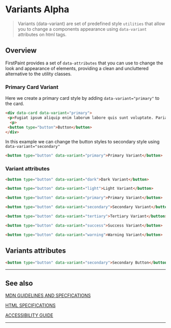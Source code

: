 # Variants <span role="note" aria-label="status">Alpha</span>

> Variants  (data-variant) are set of predefined style `utilities` that allow you to change a components appearance using `data-variant` attributes on html tags.

## Overview

FirstPaint provides a set of `data-attributes` that you can use to change the look and appearance of elements, providing a clean and uncluttered alternative to the utility classes.
### Primary Card Variant

Here we create a primary card style by adding `data-variant="primary"` to the card.

```html preview
<div data-card data-variant="primary">
 <p>Fugiat ipsum aliquip enim laborum labore quis sunt voluptate. Pariatur ipsum tempor adipisicing fugiat laborum. Dolore do ad id Lorem ad eiusmod exercitation excepteur et tempor. Nulla aute nisi cupidatat irure sit non culpa tempor Lorem reprehenderit. Sint qui nisi aliquip duis labore duis esse dolore consectetur dolore non adipisicing. Exercitation non id anim cupidatat anim tempor nulla nulla duis sit.
  <p>
 <button type="button">Button</button>
</div>
```


In this example we can change the button styles to secondary style using `data-variant="secondary"`

```html preview
<button type="button" data-variant="primary">Primary Variant</button>

```

### Variant attributes


```html preview
<button type="button" data-variant="dark">Dark Variant</button>

```

```html preview
<button type="button" data-variant="light">Light Variant</button>

```

```html preview
<button type="button" data-variant="primary">Primary Variant</button>

```

```html preview
<button type="button" data-variant="secondary">Secondary Variant</button>

```

```html preview
<button type="button" data-variant="tertiary">Tertiary Variant</button>

```

```html preview
<button type="button" data-variant="success">Success Variant</button>

```

```html preview
<button type="button" data-variant="warning">Warning Variant</button>

```

## Variants attributes

```html preview
<button type="button" data-variant="secondary">Secondary Button</button>

```


----

## See also

[MDN GUIDELINES AND SPECFICATIONS](https: ':_target="_blank"')

[HTML SPECIFICATIONS](https:// ':_target="_blank"')

[ACCESSIBILITY GUIDE](https://, ':_target="_blank"')

----
